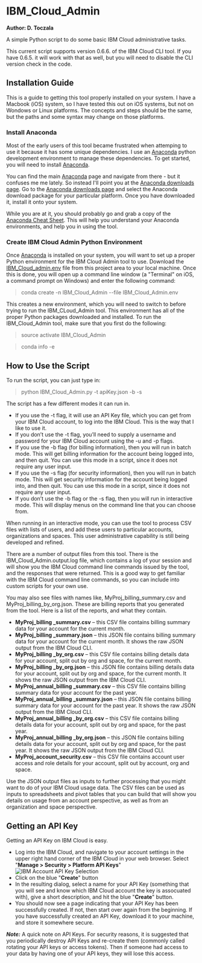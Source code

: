 # IBM_Cloud_Admin
**Author: D. Toczala**

A simple Python script to do some basic IBM Cloud administrative tasks.

This current script supports version 0.6.6. of the IBM Cloud CLI tool.  If you have 0.6.5. it will work with that as well, but you will need to disable the CLI version check in the code.

## Installation Guide

This is a guide to getting this tool properly installed on your system.  I have a Macbook (iOS) system, so I have tested this out on iOS systems, but not on Wondows or Linux platforms.  The concepts and steps should be the same, but the paths and some syntax may change on those platforms.

### Install Anaconda

Most of the early users of this tool became frustrated when attemping to use it because it has some unique dependencies.  I use an [Anaconda](https://anaconda.org/) python development environment to manage these dependencies.  To get started, you will need to install [Anaconda](https://anaconda.org/).

You can find the main [Anaconda](https://anaconda.org/) page and navigate from there - but it confuses me me lately.  So instead I'll point you at the [Anaconda downloads page](https://www.anaconda.com/download).  Go to the [Anaconda downloads page](https://www.anaconda.com/download) and select the Anaconda download package for your particular platform.  Once you have downloaded it, install it onto your system.

While you are at it, you should probably go and grab a copy of the [Anaconda Cheat Sheet](https://conda.io/docs/_downloads/conda-cheatsheet.pdf).  This will help you understand your Anaconda environments, and help you in using the tool.

### Create IBM Cloud Admin Python Environment

Once [Anaconda](https://anaconda.org/) is installed on your system, you will want to set up a proper Python environment for the IBM Cloud Admin tool to use.  Download the [IBM_Cloud_admin.env](https://github.com/dtoczala/IBM_Cloud_Admin/blob/master/IBM_Cloud_Admin.env) file from this project area to your local machine.  Once this is done, you will open up a command line window (a "Terminal" on iOS, a command prompt on Windows) and enter the following command:

> conda create -n IBM_Cloud_Admin --file IBM_Cloud_Admin.env

This creates a new environment, which you will need to switch to before trying to run the IBM_CLoud_Admin tool.  This environment has all of the proper Python packages downloaded and installed.  To run the IBM_Cloud_Admin tool, make sure that you first do the following:

> source activate IBM_Cloud_Admin

> conda info -e

## How to Use the Script

To run the script, you can just type in:

> python IBM_Cloud_Admin.py -t apiKey.json -b -s

The script has a few different modes it can run in.

* If you use the -t flag, it will use an API Key file, which you can get from your IBM Cloud account, to log into the IBM Cloud.  This is the way that I like to use it.
* If you don’t use the -t flag, you’ll need to supply a username and password for your IBM Cloud account using the -u and -p flags.
* If you use the -b flag (for billing information), then you will run in batch mode.  This will get billing information for the account being logged into, and then quit.  You can use this mode in a script, since it does not require any user input.
* If you use the -s flag (for security information), then you will run in batch mode.  This will get security information for the account being logged into, and then quit.  You can use this mode in a script, since it does not require any user input.
* If you don’t use the -b flag or the -s flag, then you will run in interactive mode.  This will display menus on the command line that you can choose from.

When running in an interactive mode, you can use the tool to process CSV files with lists of users, and add these users to particular accounts, organizations and spaces.  This user administrative capability is still being developed and refined.

There are a number of output files from this tool.  There is the IBM_Cloud_Admin.output.log file, which contains a log of your session and will show you the IBM Cloud command line commands issued by the tool, and the responses that were returned.  This is a good way to get familiar with the IBM Cloud command line commands, so you can include into custom scripts for your own use. 

You may also see files with names like, MyProj_billing_summary.csv and MyProj_billing_by_org.json.  These are billing reports that you generated from the tool.  Here is a list of the reports, and what they contain.

* **MyProj_billing _summary.csv** – this CSV file contains billing summary data for your account for the current month.
* **MyProj_billing _summary.json** – this JSON file contains billing summary data for your account for the current month.  It shows the raw JSON output from the IBM Cloud CLI.
* **MyProj_billing _by_org.csv** – this CSV file contains billing details data for your account, split out by org and space, for the current month.
* **MyProj_billing _by_org.json** – this JSON file contains billing details data for your account, split out by org and space, for the current month.  It shows the raw JSON output from the IBM Cloud CLI.
* **MyProj_annual_billing _summary.csv** – this CSV file contains billing summary data for your account for the past year.
* **MyProj_annual_billing _summary.json** – this JSON file contains billing summary data for your account for the past year.  It shows the raw JSON output from the IBM Cloud CLI.
* **MyProj_annual_billing _by_org.csv** – this CSV file contains billing details data for your account, split out by org and space, for the past year.
* **MyProj_annual_billing _by_org.json** – this JSON file contains billing details data for your account, split out by org and space, for the past year.  It shows the raw JSON output from the IBM Cloud CLI.
* **MyProj_account_security.csv** – this CSV file contains account user access and role details for your account, split out by account, org and space.

Use the JSON output files as inputs to further processing that you might want to do of your IBM Cloud usage data.  The CSV files can be used as inputs to spreadsheets and pivot tables that you can build that will show you details on usage from an account perspective, as well as from an organization and space perspective.

## Getting an API Key

Getting an API Key on IBM Cloud is easy.

* Log into the IBM Cloud, and navigate to your account settings in the upper right hand corner of the IBM Cloud in your web browser.  Select "**Manage > Security > Platform API Keys**"
![IBM Account API Key Selection](https://github.com/dtoczala/IBM_Cloud_Admin/blob/master/Account_API_Key.png "Generating an API Key")
* Click on the blue "**Create**" button
* In the resulting dialog, select a name for your API Key (something that you will see and know which IBM Cloud account the key is assocuated with), give a short description, and hit the blue "**Create**" button.
* You should now see a page indicating that your API Key has been successfully created.  If not, then start over again from the beginning.  If you have successfully created an API Key, download it to your machine, and store it somewhere secure.

**_Note:_** A quick note on API Keys. For security reasons, it is suggested that you periodically destroy API Keys and re-create them (commonly called rotating your API keys or access tokens). Then if someone had access to your data by having one of your API keys, they will lose this access.
